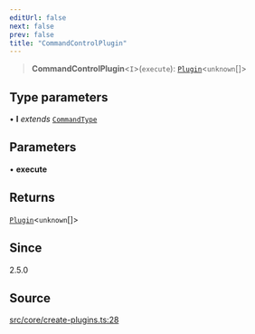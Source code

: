 ```yaml
---
editUrl: false
next: false
prev: false
title: "CommandControlPlugin"
---
```


> **CommandControlPlugin**\<`I`\>(`execute`): [`Plugin`](/v4/api/interfaces/plugin/)\<`unknown`[]\>

## Type parameters

• **I** *extends* [`CommandType`](/v4/api/enumerations/commandtype/)

## Parameters

• **execute**

## Returns

[`Plugin`](/v4/api/interfaces/plugin/)\<`unknown`[]\>

## Since

2.5.0

## Source

[src/core/create-plugins.ts:28](https://github.com/sern-handler/handler/blob/792015a64e1ac30998977267c7e6c05bfc6f8195/src/core/create-plugins.ts#L28)
